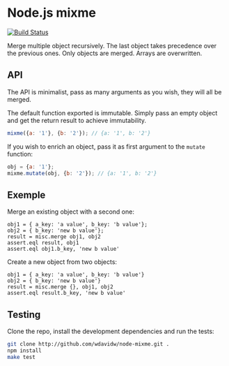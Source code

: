
# Node.js mixme

[![Build Status](https://secure.travis-ci.org/adaltas/node-mixme.png)](http://travis-ci.org/adaltas/node-mixme)

Merge multiple object recursively. The last object takes precedence over the 
previous ones. Only objects are merged. Arrays are overwritten.

## API

The API is minimalist, pass as many arguments as you wish, they will all be
merged.

The default function exported is immutable. Simply pass an empty object 
and get the return result to achieve immutability.

```javascript
mixme({a: '1'}, {b: '2'}); // {a: '1', b: '2'}
```

If you wish to enrich an object, pass it as first argument to the `mutate` 
function:

```javascript
obj = {a: '1'};
mixme.mutate(obj, {b: '2'}); // {a: '1', b: '2'}
```

## Exemple

Merge an existing object with a second one:

```
obj1 = { a_key: 'a value', b_key: 'b value'};
obj2 = { b_key: 'new b value'};
result = misc.merge obj1, obj2
assert.eql result, obj1
assert.eql obj1.b_key, 'new b value'
```

Create a new object from two objects:

```
obj1 = { a_key: 'a value', b_key: 'b value'}
obj2 = { b_key: 'new b value'}
result = misc.merge {}, obj1, obj2
assert.eql result.b_key, 'new b value'
```

## Testing

Clone the repo, install the development dependencies and run the tests:

```bash
git clone http://github.com/wdavidw/node-mixme.git .
npm install
make test
```
